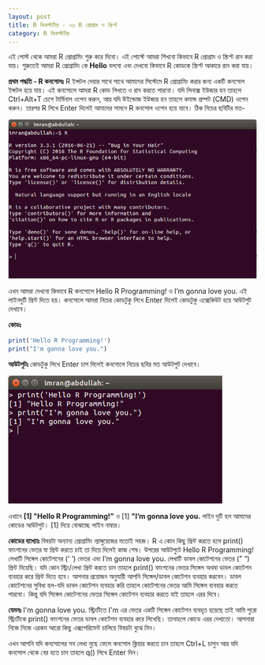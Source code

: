 ```yaml
---
layout: post
title: R কিকস্টার্টার - ০৩ R প্রোগ্রাম ও স্ক্রিপ্ট
category: R কিকস্টার্টার
---
```

এই পোস্ট থেকে আমরা R প্রোগ্রামিং শুরু করে দিবো। এই পোস্টে আমরা শিখবো কিভাবে R প্রোগ্রাম ও স্ক্রিপ্ট রান করা যায়। শুরুতেই আমরা R প্রোগ্রামিং কে **Hello** বলবো এবং দেখবো কিভাবে R কোডকে স্ক্রিপ্ট আকারে রান করা যায়।

**প্রথম পদ্ধতি - R কনসোলঃ**
R ইন্সটল দেয়ার সাথে সাথে আমাদের সিস্টেমে R প্রোগ্রামিং করার জন্য একটি কনসোল ইন্সটল হয়ে যায়। এই কনসোলে আমরা R কোড লিখতে ও রান করতে পারবো। যদি লিনাক্স ইউজার হন তাহলে Ctrl+Alt+T চেপে টার্মিনাল ওপেন করুন, আর যদি উইন্ডোজ ইউজার হন তাহলে কমান্ড প্রম্পট (CMD) ওপেন করুন। তারপর R লিখে Enter দিলেই আমাদের সামনে R কনসোল ওপেন হয়ে যাবে। ঠিক নিচের ছবিটির মত-

![alt text](https://raw.githubusercontent.com/abdalimran/abdalimran.github.io/master/images/03-r-script-01.png)

এখন আমরা দেখবো কিভাবে R কনসোলে Hello R Programming! ও I’m gonna love you. এই লাইনদুটি প্রিন্ট দিতে হয়। কনসোলে আমরা নিচের কোডটুকু লিখে Enter দিলেই কোডটুকু এক্সেকিউট হয়ে আউটপুট দেখাবে।

**কোডঃ**

```r
print('Hello R Programming!')
print("I'm gonna love you.")
```

**আউটপুটঃ** কোডটুকু লিখে Enter চাপ দিলেই কনসোলে নিচের ছবির মত আউটপুট দেখাবে।

![alt text](https://raw.githubusercontent.com/abdalimran/abdalimran.github.io/master/images/03-r-script-02.png)

এখানে **[1] "Hello R Programming!"** ও [1] **"I’m gonna love you.** লাইন দুটি হল আমাদের কোডের আউটপুট। [1] দিয়ে বোঝাচ্ছে লাইন নাম্বার।

**কোডের ব্যাখ্যাঃ**
বিষয়টা অন্যান্য প্রোগ্রামিং ল্যাঙ্গুয়েজের মতোই সহজ। R এ কোন কিছু প্রিন্ট করতে হলে print() ফাংশনের ভেতর যা প্রিন্ট করতে চাই তা দিয়ে দিলেই কাজ শেষ। উপরের আউটপুটে Hello R Programming! লেখাটি সিঙ্গেল কোটেশনের (‘ ‘) ভেতর এবং I’m gonna love you. লেখাটি ডাবল কোটেশনের ভেতর (” “) প্রিন্ট দিয়েছি। যদি কোন স্ট্রিং/লেখা প্রিন্ট করতে চান তাহলে print() ফাংশনের ভেতর সিঙ্গেল অথবা ডাবল কোটেশন ব্যবহার করে প্রিন্ট দিতে হবে। আপনার প্রয়োজন অনুযায়ী আপনি সিঙ্গেল/ডাবল কোটেশন ব্যবহার করবেন। ডাবল কোটেশনের সুবিধা হল-যদি ডাবল কোটেশন ব্যবহার করি তাহলে কোটেশনের ভেতর আমি সিঙ্গেল ব্যবহার করতে পারবো। কিন্তু যদি সিঙ্গেল কোটেশনের ভেতর সিঙ্গেল কোটেশন ব্যবহার করতে যাই তাহলে এরর দিবে।

**যেমনঃ** I'm gonna love you. স্ট্রিংটিতে I'm এর ভেতর একটি সিঙ্গেল কোটেশন ব্যবহৃত হয়েছে তাই আমি পুরো স্ট্রিংটিকে print() ফাংশনের ভেতর ডাবল কোটেশন ব্যবহার করে লিখেছি। তানাহলে কোডে এরর দেখাতো। আপনারা নিজে নিজে এরকম আরো কিছু এক্সপেরিমেন্ট চালিয়ে বিষয়টা বুঝে নিন।

এখন আপনি যদি কনসোলের সব লেখা মুছে ফেলে কনসোল ক্লিয়ার করতে চান তাহলে Ctrl+L চাপুন আর যদি কনসোল থেকে বের হতে চান তাহলে q() লিখে Enter দিন।
